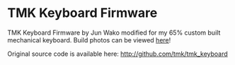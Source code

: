 # TMK Keyboard Firmware
TMK Keyboard Firmware by Jun Wako modified for my 65% custom built mechanical keyboard. Build photos can be viewed [here](https://imgur.com/a/kJgt5)!

Original source code is available here: http://github.com/tmk/tmk_keyboard
